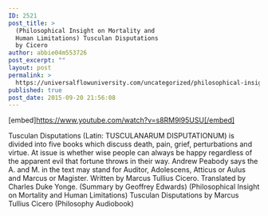```yaml
---
ID: 2521
post_title: >
  (Philosophical Insight on Mortality and
  Human Limitations) Tusculan Disputations
  by Cicero
author: abbie04m553726
post_excerpt: ""
layout: post
permalink: >
  https://universalflowuniversity.com/uncategorized/philosophical-insight-on-mortality-and-human-limitations-tusculan-disputations-by-cicero/
published: true
post_date: 2015-09-20 21:56:08
---
```

[embed]https://www.youtube.com/watch?v=s8RM9l95USU[/embed]<br>
<p>Tusculan Disputations (Latin: TUSCULANARUM DISPUTATIONUM) is divided into five books which discuss death, pain, grief, perturbations and virtue. At issue is whether wise people can always be happy regardless of the apparent evil that fortune throws in their way. Andrew Peabody says the A. and M. in the text may stand for Auditor, Adolescens, Atticus or Aulus and Marcus or Magister. Written by Marcus Tullius Cicero. Translated by Charles Duke Yonge. (Summary by Geoffrey Edwards)
(Philosophical Insight on Mortality and Human Limitations) Tusculan Disputations by Marcus Tullius Cicero (Philosophy Audiobook)</p>
